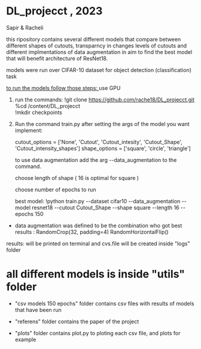 # DL_projecct , 2023 

Sapir & Racheli

this ripository contains several different models that compare between different shapes of cutouts, transparncy in changes levels of cutouts and different implmentations of data augmentation in aim to find the best model that will benefit architecture of ResNet18. 

models were run over CIFAR-10 dataset for object detection (classification) task 


<u> to run the models follow those steps: </u>
use GPU 

1. run the commands:
	 !git clone https://github.com/rache18/DL_projecct.git <br>
	 %cd /content/DL_projecct <br>
	 !mkdir checkpoints

2. Run the command train.py after setting the args of the model you want implement: 

	cutout_options = ['None', 'Cutout', 'Cutout_intesity', 'Cutout_Shape', 'Cutout_intensity_shapes']
	shape_options = ['square', 'circle', 'triangle']

	to use data augmentation add the arg --data_augmentation to the command.
	
	choose length of shape ( 16 is optimal for square )

	choose number of epochs to run

	best model: !python train.py --dataset cifar10 --data_augmentation --model resnet18 --cutout Cutout_Shape --shape square --length 16 --epochs 150


*  data augmentation was defined to be the combination who got best results : 
   RandomCrop(32, padding=4)
   RandomHorizontalFlip()

results: 
will be printed on terminal and cvs.file will be created inside "logs" folder 

# all different models is inside "utils" folder 

* "csv models 150 epochs" folder contains csv files with results of models that have been run

* "referens" folder contains the paper of the project 

* "plots" folder contains plot.py to ploting each csv file, and plots for example
